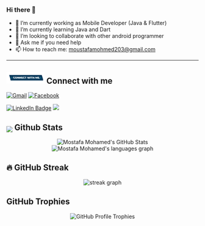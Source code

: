 ### Hi there 👋

- 🔭 I’m currently working as Mobile Developer (Java & Flutter)
- 🌱 I’m currently learning Java and Dart
- 👯 I’m looking to collaborate with other android programmer
- 💬 Ask me if you need help
- 📫 How to reach me: moustafamohmed203@gmail.com

<hr/>

## <picture> <img src="https://github.com/MahmoudAbuelazm/MahmoudAbuelazm/blob/main/Images/Connect-with-me.gif?raw=true" width="100px"> </picture> Connect with me
<p align="start">
	<a href="mailto:moustafamohmed203@gmail.com"><img img src="https://img.shields.io/badge/gmail-%23EA4335.svg?style=plastic&logo=gmail&logoColor=white" alt="Gmail"/></a>
	<a href="https://www.facebook.com/profile.php?id=100029091069673"><img src="https://img.shields.io/badge/facebook-%231877F2.svg?style=plastic&logo=facebook&logoColor=white" alt="Facebook"/></a>
</p>

   [![LinkedIn Badge](https://img.shields.io/badge/LinkedIn-Profile-information?logo=LinkedIn&style=flat&logoColor=white&color=0D76A8)](https://www.linkedin.com/in/moustafamohamed203/)
  ![](https://komarev.com/ghpvc/?username=mostafamo7amed&color=green)
  
## <img src="https://media1.giphy.com/media/v1.Y2lkPTc5MGI3NjExYzFhYzJkMmQ2MWQ3ZGY3MDhjZTE3MDI2Mzk3NzE1OWQyZTRlMmYwMCZjdD1z/iY8CRBdQXODJSCERIr/giphy.gif" width=5% valign="bottom"> Github Stats
<p align="center">
<img src="https://github-readme-stats-mahmoud-ahmeds-projects-742326f6.vercel.app/api?username=mostafamo7amed&hide_title=false&hide_rank=false&show_icons=true&include_all_commits=true&hide=contribs,issues&count_private=true&disable_animations=false&theme=radical&locale=en&hide_border=false&order=2&include_all_commits=true&show=prs_merged,prs_merged_percentage" height="180" alt="Mostafa Mohamed's GitHub Stats"  />
 
<img src="https://github-readme-stats-mahmoud-ahmeds-projects-742326f6.vercel.app/api/top-langs?username=mostafamo7amed&locale=en&hide_title=false&layout=compact&card_width=320&langs_count=10&theme=radical&hide_border=false&order=2"  height="180"  alt="Mostafa Mohamed's languages graph"  />
</div>

[website]: https://www.facebook.com/profile.php?id=100029091069673
[twitter]: https://twitter.com/Mostafa_Mo7medD
[instagram]: https://www.instagram.com/mostafamohamed203
[linkedin]: https://www.linkedin.com/in/moustafamohamed203


## 🔥 GitHub Streak
<div align="center">
  <img src="https://streak-stats.demolab.com?user=mostafamo7amed&locale=en&mode=daily&theme=radical&hide_border=false&border_radius=5&order=3" height="220" alt="streak graph"  />
</div>


## GitHub Trophies
<p align="center">
    <img src="https://github-profile-trophy.vercel.app/?username=mostafamo7amed&theme=radical&no-frame=false&no-bg=false&margin-w=4" alt="GitHub Profile Trophies" />
</p>
